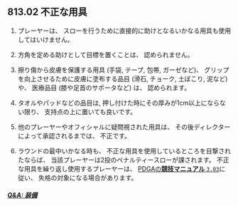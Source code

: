 ## 813.02 不正な用具

1. プレーヤーは、
スローを行うために直接的に助けとなるいかなる用具も使用してはいけません。

1. 方角を定める助けとして目標を置くことは、
認められません。

1. 擦り傷から皮膚を保護する用具
(手袋, テープ, 包帯, ガーゼなど)、
グリップを向上させるために皮膚に塗布する品目
(滑石, チョーク, 土ぼこり, 泥など)
や、
医療品目
(膝や足首のサポータなど)
は、
認められます。

1. タオルやパッドなどの品目は, 押し付けた時にその厚みが1cm以上にならない限り、
支持点の上に置いても良いです。

1. 他のプレーヤーやオフィシャルに疑問視された用具は、
その後ディレクターによって承認されるまでは、
不正です。

1. ラウンドの最中いかなる時も、
不正な用具を使用しているところを目撃されたならば、
当該プレーヤーは2投のペナルティースローが課されます。
不正な用具を繰り返し使用するプレーヤーは、
[PDGAの**競技マニュアル** `3.03`](http://www.jpdga.jp/dgcm.php)に従い、
失格の対象になる場合があります。

##### [Q&A: 装備](qa-equ)
